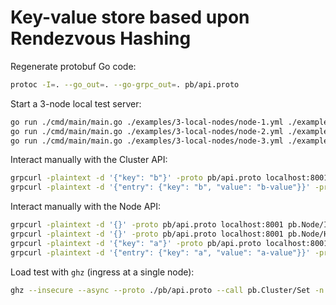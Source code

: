# Key-value store based upon Rendezvous Hashing

Regenerate protobuf Go code:

```sh
protoc -I=. --go_out=. --go-grpc_out=. pb/api.proto
```

Start a 3-node local test server:

```sh
go run ./cmd/main/main.go ./examples/3-local-nodes/node-1.yml ./examples/3-local-nodes/cluster.yml
go run ./cmd/main/main.go ./examples/3-local-nodes/node-2.yml ./examples/3-local-nodes/cluster.yml
go run ./cmd/main/main.go ./examples/3-local-nodes/node-3.yml ./examples/3-local-nodes/cluster.yml
```

Interact manually with the Cluster API:

```sh
grpcurl -plaintext -d '{"key": "b"}' -proto pb/api.proto localhost:8001 pb.Cluster/Get
grpcurl -plaintext -d '{"entry": {"key": "b", "value": "b-value"}}' -proto pb/api.proto localhost:8001 pb.Cluster/Set
```

Interact manually with the Node API:

```sh
grpcurl -plaintext -d '{}' -proto pb/api.proto localhost:8001 pb.Node/Info
grpcurl -plaintext -d '{}' -proto pb/api.proto localhost:8001 pb.Node/Health
grpcurl -plaintext -d '{"key": "a"}' -proto pb/api.proto localhost:8001 pb.Node/Get
grpcurl -plaintext -d '{"entry": {"key": "a", "value": "a-value"}}' -proto pb/api.proto localhost:8001 pb.Node/Set
```

Load test with `ghz` (ingress at a single node):

```sh
ghz --insecure --async --proto ./pb/api.proto --call pb.Cluster/Set -n 20000 --rps=400 -d '{"entry": {"key": "{{.UUID}}", "value": "value of {{.UUID}}"}}' localhost:8001
```

